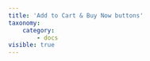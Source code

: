 ```yaml
---
title: 'Add to Cart & Buy Now buttons'
taxonomy:
    category:
        - docs
visible: true
---
```


